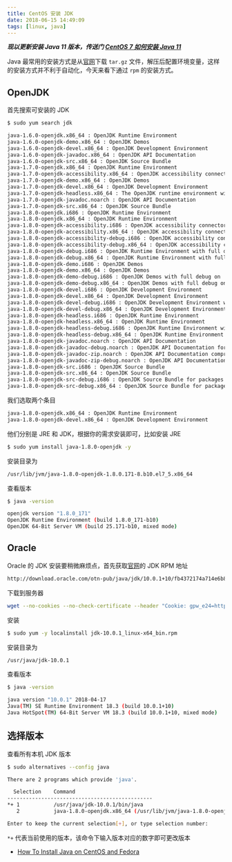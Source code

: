 ```yaml
---
title: CentOS 安装 JDK
date: 2018-06-15 14:49:09
tags: [linux, java]
---
```


***现以更新安装 Java 11 版本，传送门 [CentOS 7 如何安装 Java 11](/2018/12/27/centos7-install-java11/)***

Java 最常用的安装方式是从[官网](http://www.oracle.com/technetwork/java/javase/downloads/jdk10-downloads-4416644.html)下载 `tar.gz` 文件，解压后配置环境变量，这样的安装方式并不利于自动化，今天来看下通过 `rpm` 的安装方式。
<!-- more --><!-- toc -->

## OpenJDK

首先搜索可安装的 JDK

```bash
$ sudo yum search jdk
```

```bash
java-1.6.0-openjdk.x86_64 : OpenJDK Runtime Environment
java-1.6.0-openjdk-demo.x86_64 : OpenJDK Demos
java-1.6.0-openjdk-devel.x86_64 : OpenJDK Development Environment
java-1.6.0-openjdk-javadoc.x86_64 : OpenJDK API Documentation
java-1.6.0-openjdk-src.x86_64 : OpenJDK Source Bundle
java-1.7.0-openjdk.x86_64 : OpenJDK Runtime Environment
java-1.7.0-openjdk-accessibility.x86_64 : OpenJDK accessibility connector
java-1.7.0-openjdk-demo.x86_64 : OpenJDK Demos
java-1.7.0-openjdk-devel.x86_64 : OpenJDK Development Environment
java-1.7.0-openjdk-headless.x86_64 : The OpenJDK runtime environment without audio and video support
java-1.7.0-openjdk-javadoc.noarch : OpenJDK API Documentation
java-1.7.0-openjdk-src.x86_64 : OpenJDK Source Bundle
java-1.8.0-openjdk.i686 : OpenJDK Runtime Environment
java-1.8.0-openjdk.x86_64 : OpenJDK Runtime Environment
java-1.8.0-openjdk-accessibility.i686 : OpenJDK accessibility connector
java-1.8.0-openjdk-accessibility.x86_64 : OpenJDK accessibility connector
java-1.8.0-openjdk-accessibility-debug.i686 : OpenJDK accessibility connector for packages with debug on
java-1.8.0-openjdk-accessibility-debug.x86_64 : OpenJDK accessibility connector for packages with debug on
java-1.8.0-openjdk-debug.i686 : OpenJDK Runtime Environment with full debug on
java-1.8.0-openjdk-debug.x86_64 : OpenJDK Runtime Environment with full debug on
java-1.8.0-openjdk-demo.i686 : OpenJDK Demos
java-1.8.0-openjdk-demo.x86_64 : OpenJDK Demos
java-1.8.0-openjdk-demo-debug.i686 : OpenJDK Demos with full debug on
java-1.8.0-openjdk-demo-debug.x86_64 : OpenJDK Demos with full debug on
java-1.8.0-openjdk-devel.i686 : OpenJDK Development Environment
java-1.8.0-openjdk-devel.x86_64 : OpenJDK Development Environment
java-1.8.0-openjdk-devel-debug.i686 : OpenJDK Development Environment with full debug on
java-1.8.0-openjdk-devel-debug.x86_64 : OpenJDK Development Environment with full debug on
java-1.8.0-openjdk-headless.i686 : OpenJDK Runtime Environment
java-1.8.0-openjdk-headless.x86_64 : OpenJDK Runtime Environment
java-1.8.0-openjdk-headless-debug.i686 : OpenJDK Runtime Environment with full debug on
java-1.8.0-openjdk-headless-debug.x86_64 : OpenJDK Runtime Environment with full debug on
java-1.8.0-openjdk-javadoc.noarch : OpenJDK API Documentation
java-1.8.0-openjdk-javadoc-debug.noarch : OpenJDK API Documentation for packages with debug on
java-1.8.0-openjdk-javadoc-zip.noarch : OpenJDK API Documentation compressed in single archive
java-1.8.0-openjdk-javadoc-zip-debug.noarch : OpenJDK API Documentation compressed in single archive for packages with debug on
java-1.8.0-openjdk-src.i686 : OpenJDK Source Bundle
java-1.8.0-openjdk-src.x86_64 : OpenJDK Source Bundle
java-1.8.0-openjdk-src-debug.i686 : OpenJDK Source Bundle for packages with debug on
java-1.8.0-openjdk-src-debug.x86_64 : OpenJDK Source Bundle for packages with debug on
```

我们选取两个条目

```bash
java-1.8.0-openjdk.x86_64 : OpenJDK Runtime Environment
java-1.8.0-openjdk-devel.x86_64 : OpenJDK Development Environment
```

他们分别是 JRE 和 JDK，根据你的需求安装即可，比如安装 JRE

```bash
$ sudo yum install java-1.8.0-openjdk -y
```

安装目录为

```bash
/usr/lib/jvm/java-1.8.0-openjdk-1.8.0.171-8.b10.el7_5.x86_64
```

查看版本

```bash
$ java -version

openjdk version "1.8.0_171"
OpenJDK Runtime Environment (build 1.8.0_171-b10)
OpenJDK 64-Bit Server VM (build 25.171-b10, mixed mode)
```

## Oracle

Oracle 的 JDK 安装要稍微麻烦点，首先获取[官网](http://www.oracle.com/technetwork/java/javase/downloads/jdk10-downloads-4416644.html)的 JDK RPM 地址

```bash
http://download.oracle.com/otn-pub/java/jdk/10.0.1+10/fb4372174a714e6b8c52526dc134031e/jdk-10.0.1_linux-x64_bin.rpm
```

下载到服务器

```bash
wget --no-cookies --no-check-certificate --header "Cookie: gpw_e24=http%3A%2F%2Fwww.oracle.com%2F; oraclelicense=accept-securebackup-cookie" http://download.oracle.com/otn-pub/java/jdk/10.0.1+10/fb4372174a714e6b8c52526dc134031e/jdk-10.0.1_linux-x64_bin.rpm
```

安装

```bash
$ sudo yum -y localinstall jdk-10.0.1_linux-x64_bin.rpm
```

安装目录为

```bash
/usr/java/jdk-10.0.1
```

查看版本


```bash
$ java -version

java version "10.0.1" 2018-04-17
Java(TM) SE Runtime Environment 18.3 (build 10.0.1+10)
Java HotSpot(TM) 64-Bit Server VM 18.3 (build 10.0.1+10, mixed mode)
```

## 选择版本

查看所有本机 JDK 版本

```bash
$ sudo alternatives --config java

There are 2 programs which provide 'java'.

  Selection    Command
-----------------------------------------------
*+ 1           /usr/java/jdk-10.0.1/bin/java
   2           java-1.8.0-openjdk.x86_64 (/usr/lib/jvm/java-1.8.0-openjdk-1.8.0.171-8.b10.el7_5.x86_64/jre/bin/java)

Enter to keep the current selection[+], or type selection number:
```

`*+` 代表当前使用的版本，该命令下输入版本对应的数字即可更改版本

- [How To Install Java on CentOS and Fedora](https://www.digitalocean.com/community/tutorials/how-to-install-java-on-centos-and-fedora#set-default-java)
